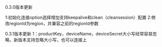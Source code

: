 0.3.0版本更新

1:初始化连接option选择增加支持keepalive和clean（cleansession）配置
2:修改regionId为region，并兼容之前的regionId参数

0.3.1版本更新
1：productKey，deviceName，deviceSecret大小写经常容易忽略，新版本支持忽略大小写，也可以连接上


